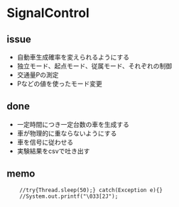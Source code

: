 # SignalControl

## issue

- 自動車生成確率を変えられるようにする
- 独立モード、起点モード、従属モード、それぞれの制御
- 交通量Pの測定
- Pなどの値を使ったモード変更

## done

- 一定時間につき一定台数の車を生成する
- 車が物理的に重ならないようにする
- 車を信号に従わせる
- 実験結果をcsvで吐き出す

## memo

		//try{Thread.sleep(50);} catch(Exception e){}
		//System.out.printf("\033[2J");


